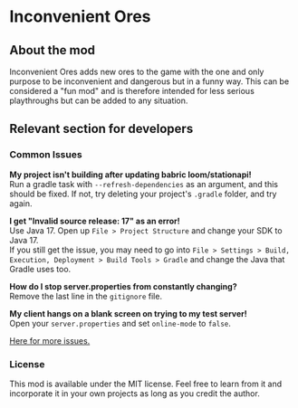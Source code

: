 # Inconvenient Ores

## About the mod
Inconvenient Ores adds new ores to the game with the one and only purpose to be inconvenient and dangerous but in a funny way. This can be considered a "fun mod" and is therefore intended for less serious playthroughs but can be added to any situation.

## Relevant section for developers

### Common Issues

**My project isn't building after updating babric loom/stationapi!**  
Run a gradle task with `--refresh-dependencies` as an argument, and this should be fixed. If not, try deleting your project's `.gradle` folder, and try again.

**I get "Invalid source release: 17" as an error!**  
Use Java 17. Open up `File > Project Structure` and change your SDK to Java 17.  
If you still get the issue, you may need to go into `File > Settings > Build, Execution, Deployment > Build Tools > Gradle` and change the Java that Gradle uses too.

**How do I stop server.properties from constantly changing?**  
Remove the last line in the `gitignore` file.

**My client hangs on a blank screen on trying to my test server!**  
Open your `server.properties` and set `online-mode` to `false`.

[Here for more issues.](https://github.com/calmilamsy/BIN-fabric-example-mod#common-issues)

### License

This mod is available under the MIT license. Feel free to learn from it and incorporate it in your own projects as long as you credit the author.
